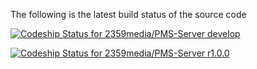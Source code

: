 The following is the latest build status of the source code

[ ![Codeship Status for 2359media/PMS-Server develop](https://www.codeship.io/projects/394f4950-64c9-0131-f886-1ec0fa106aeb/status?branch=develop)](https://www.codeship.io/projects/12464)

[ ![Codeship Status for 2359media/PMS-Server r1.0.0](https://www.codeship.io/projects/394f4950-64c9-0131-f886-1ec0fa106aeb/status?branch=r1.0.0)](https://www.codeship.io/projects/12464)
